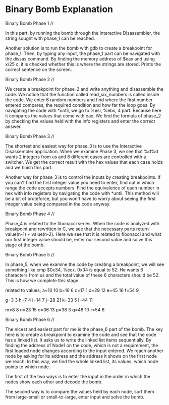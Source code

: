 # Binary Bomb Explanation



Binary Bomb Phase 1 //

In this part, by running the bomb through the Interactive Disassembler, the string sought with phase_1 can be reached.


Another solution is to run the bomb with gdb to create a breakpoint for phase_1. Then, by typing any input, the phase_1 part can be navigated with the dissas command. By finding the memory address of $eax and using x/25 c, it is checked whether this is where the strings are stored. Prints the correct sentence on the screen.


Binary Bomb Phase 2 //

We create a breakpoint for phase_2 and write anything and disassemble the code. We notice that the function called read_six_numbers is called inside the code. We enter 6 random numbers and find where the first number entered compares, the required condition and how far the loop goes. By navigating the code with *until, we go to %esi, %ebx, 4 part. Because here it compares the values that come with eax. We find the formula of phase_2 by checking the values held with the info registers and enter the correct answer.


Binary Bomb Phase 3 //

The shortest and easiest way for phase_3 is to use the Interactive Disassembler application. When we examine Phase 3, we see that %d%d wants 2 integers from us and 8 different cases are controlled with a switcher. We get the correct result with the hex values that each case holds and we finish this part.

Another way for phase_3 is to control the inputs by creating breakpoints. If you can't find the first integer value you need to enter, find out in which range the code accepts numbers. Find the equivalence of each number in hex with info registers by navigating the code with *until. This method will be a bit of bruteforce, but you won't have to worry about seeing the first integer value being compared in the code anyway.

Binary Bomb Phase 4 //

Phase_4 is related to the fibonacci series. When the code is analyzed with breakpoint and rewritten in C, we see that the necessary parts return value(n-1) + value(n-2). Here we see that it is related to fibonacci and what our first integer value should be, enter our second value and solve this stage of the bomb.

Binary Bomb Phase 5 //

In phase_5, when we examine the code by creating a breakpoint, we will see something like cmp $0x34, %ecx. 0x34 is equal to 52. He wants 6 characters from us and the total value of these 6 characters should be 52. This is how we complete this stage.

related to values;
a=10 10
b=16 6
c=17 1 
d=29 12
e=45 16
f=54 9

g=3  3
h=7  4
i=14 7
j=28 21
k=33 5
l=44 11

m=8   8
n=23  15
o=36  13
p=38  3
q=48  10
r=54  6

Binary Bomb Phase 6 // 

The nicest and easiest part for me is the phase_6 part of the bomb. The key here is to create a breakpoint to examine the code and see that the code has a linked list. It asks us to write the linked list items sequentially. By finding the address of Node1 on the code, which is not a requirement, the first loaded node changes according to the input entered. We reach another node by asking for its address and the address it shows on the first node we reach. In this way, we find the whole linked list, its values, which node points to which node.

The first of the two ways is to enter the input in the order in which the nodes show each other and decode the bomb.

The second way is to compare the values held by each node, sort them from large-small or small-to-large, enter input and solve the bomb.


